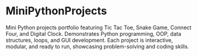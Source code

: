 # MiniPythonProjects
Mini Python projects portfolio featuring Tic Tac Toe, Snake Game, Connect Four, and Digital Clock. Demonstrates Python programming, OOP, data structures, loops, and GUI development. Each project is interactive, modular, and ready to run, showcasing problem-solving and coding skills.
